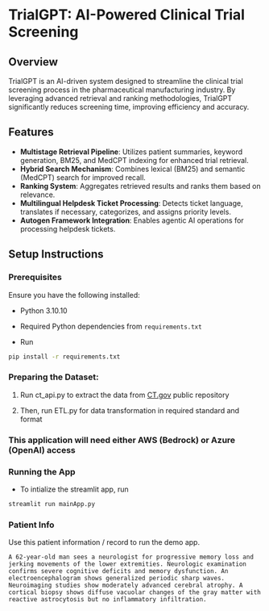 # TrialGPT: AI-Powered Clinical Trial Screening

## Overview
TrialGPT is an AI-driven system designed to streamline the clinical trial screening process in the pharmaceutical manufacturing industry. By leveraging advanced retrieval and ranking methodologies, TrialGPT significantly reduces screening time, improving efficiency and accuracy.

## Features
- **Multistage Retrieval Pipeline**: Utilizes patient summaries, keyword generation, BM25, and MedCPT indexing for enhanced trial retrieval.
- **Hybrid Search Mechanism**: Combines lexical (BM25) and semantic (MedCPT) search for improved recall.
- **Ranking System**: Aggregates retrieved results and ranks them based on relevance.
- **Multilingual Helpdesk Ticket Processing**: Detects ticket language, translates if necessary, categorizes, and assigns priority levels.
- **Autogen Framework Integration**: Enables agentic AI operations for processing helpdesk tickets.


## Setup Instructions
### Prerequisites
Ensure you have the following installed:
- Python 3.10.10
- Required Python dependencies from `requirements.txt`

- Run
  
 ```sh
pip install -r requirements.txt
```

### Preparing the Dataset: 

1. Run ct_api.py to extract the data from [CT.gov](https://clinicaltrials.gov) public repository

2. Then, run ETL.py for data transformation in required standard and format

### This application will need either AWS (Bedrock) or Azure (OpenAI) access


### Running the App
- To intialize the streamlit app, run

 ```sh
streamlit run mainApp.py
```

### Patient Info

Use this patient information / record to run the demo app.

 ```
A 62-year-old man sees a neurologist for progressive memory loss and jerking movements of the lower extremities. Neurologic examination confirms severe cognitive deficits and memory dysfunction. An electroencephalogram shows generalized periodic sharp waves. Neuroimaging studies show moderately advanced cerebral atrophy. A cortical biopsy shows diffuse vacuolar changes of the gray matter with reactive astrocytosis but no inflammatory infiltration.
```


